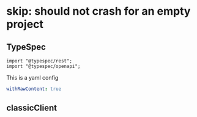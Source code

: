 # skip: should not crash for an empty project

## TypeSpec

```tsp
import "@typespec/rest";
import "@typespec/openapi";

```

This is a yaml config

```yaml
withRawContent: true
```

## classicClient

```ts classicClient

```
